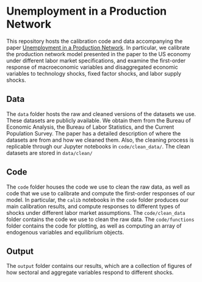 # Unemployment in a Production Network

This repository hosts the calibration code and data accompanying the paper [Unemployment in a Production Network](https://papers.ssrn.com/sol3/papers.cfm?abstract_id=4449027). In particular, we calibrate the production network model presented in the paper to the US economy under different labor market specifications, and examine the first-order response of macroeconomic variables and disaggregated economic variables to technology shocks, fixed factor shocks, and labor supply shocks.

## Data

The `data` folder hosts the raw and cleaned versions of the datasets we use. These datasets are publicly available. We obtain them from the Bureau of Economic Analysis, the Bureau of Labor Statistics, and the Current Population Survey. The paper has a detailed description of where the datasets are from and how we cleaned them. Also, the cleaning process is replicable through our Jupyter notebooks in `code/clean_data/`. The clean datasets are stored in `data/clean/`

## Code

The `code` folder houses the code we use to clean the raw data, as well as code that we use to calibrate and compute the first-order responses of our model. In particular, the `calib` notebooks in the `code` folder produces our main calibration results, and compute responses to different types of shocks under different labor market assumptions. The `code/clean_data` folder contains the code we use to clean the raw data. The `code/functions` folder contains the code for plotting, as well as computing an array of endogenous variables and equilibrium objects.

## Output

The `output` folder contains our results, which are a collection of figures of how sectoral and aggregate variables respond to different shocks.